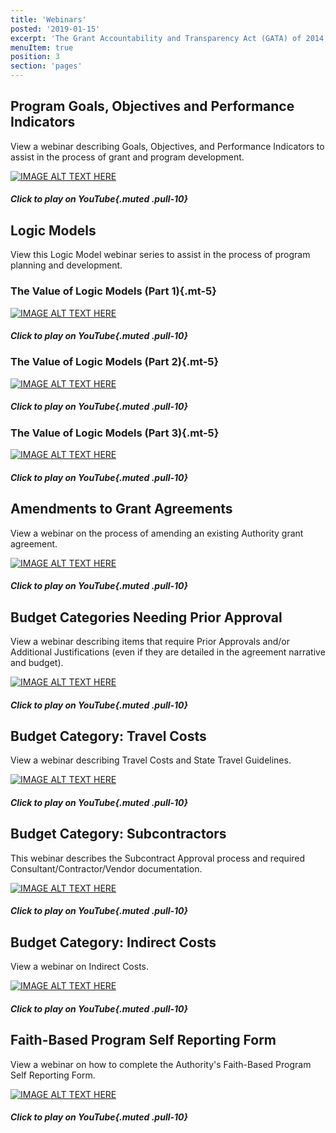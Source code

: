 ```yaml
---
title: 'Webinars'
posted: '2019-01-15'
excerpt: 'The Grant Accountability and Transparency Act (GATA) of 2014, 30 ILCS 708/1 et seq., increased accountability and transparency in the use of grant funds and reduced the administrative burden on state agencies and grantees through adoption of federal grant guidelines and regulations.'
menuItem: true
position: 3
section: 'pages'
---
```


## Program Goals, Objectives and Performance Indicators

View a webinar describing Goals, Objectives, and Performance Indicators to assist in the process of grant and program development.

<div class="text-xs-center mt-5">

[![IMAGE ALT TEXT HERE](https://img.youtube.com/vi/C6-qCnIsNjs/0.jpg)](https://www.youtube.com/watch?v=C6-qCnIsNjs)

##### Click to play on YouTube{.muted .pull-10}

</div>

## Logic Models

View this Logic Model webinar series to assist in the process of program planning and development.

<div class="text-xs-center mt-5">

### The Value of Logic Models (Part 1){.mt-5}

[![IMAGE ALT TEXT HERE](https://img.youtube.com/vi/rop6xoEA_NQ/0.jpg)](https://www.youtube.com/watch?v=rop6xoEA_NQ)

##### Click to play on YouTube{.muted .pull-10}

### The Value of Logic Models (Part 2){.mt-5}

[![IMAGE ALT TEXT HERE](https://img.youtube.com/vi/1bGkwPgwmcw/0.jpg)](https://www.youtube.com/watch?v=1bGkwPgwmcw)

##### Click to play on YouTube{.muted .pull-10}

### The Value of Logic Models (Part 3){.mt-5}

[![IMAGE ALT TEXT HERE](https://img.youtube.com/vi/6O5YP5d2iTs/0.jpg)](https://www.youtube.com/watch?v=6O5YP5d2iTs)

##### Click to play on YouTube{.muted .pull-10}

</div>

## Amendments to Grant Agreements

View a webinar on the process of amending an existing Authority grant agreement.

<div class="text-xs-center mt-5">

[![IMAGE ALT TEXT HERE](https://img.youtube.com/vi/iHsWphZtbzU/0.jpg)](https://www.youtube.com/watch?v=iHsWphZtbzU)

##### Click to play on YouTube{.muted .pull-10}

</div>

## Budget Categories Needing Prior Approval

View a webinar describing items that require Prior Approvals and/or Additional Justifications (even if they are detailed in the agreement narrative and budget).

<div class="text-xs-center mt-5">

[![IMAGE ALT TEXT HERE](https://img.youtube.com/vi/YjkFmPid5DI/0.jpg)](https://www.youtube.com/watch?v=YjkFmPid5DI)

##### Click to play on YouTube{.muted .pull-10}

</div>

## Budget Category: Travel Costs

View a webinar describing Travel Costs and State Travel Guidelines.

<div class="text-xs-center mt-5">

[![IMAGE ALT TEXT HERE](https://img.youtube.com/vi/nQb8pK5e3Mo/0.jpg)](https://www.youtube.com/watch?v=nQb8pK5e3Mo)

##### Click to play on YouTube{.muted .pull-10}

</div>

## Budget Category: Subcontractors

This webinar describes the Subcontract Approval process and required Consultant/Contractor/Vendor documentation.

<div class="text-xs-center mt-5">

[![IMAGE ALT TEXT HERE](https://img.youtube.com/vi/zXIopZ4KeEI/0.jpg)](https://www.youtube.com/watch?v=zXIopZ4KeEI)

##### Click to play on YouTube{.muted .pull-10}

</div>

## Budget Category: Indirect Costs

View a webinar on Indirect Costs.

<div class="text-xs-center mt-5">

[![IMAGE ALT TEXT HERE](https://img.youtube.com/vi/4stkASoNY5w/0.jpg)](https://www.youtube.com/watch?v=4stkASoNY5w)

##### Click to play on YouTube{.muted .pull-10}

</div>

## Faith-Based Program Self Reporting Form

View a webinar on how to complete the Authority's Faith-Based Program Self Reporting Form.

<div class="text-xs-center mt-5">

[![IMAGE ALT TEXT HERE](https://img.youtube.com/vi/x6cqf0075Fg/0.jpg)](https://www.youtube.com/watch?v=x6cqf0075Fg)

##### Click to play on YouTube{.muted .pull-10}

</div>

